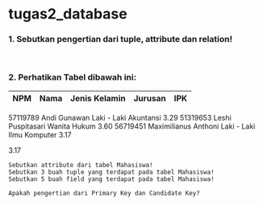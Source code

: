 # tugas2_database
### 1. Sebutkan pengertian dari tuple, attribute dan relation!

<br>

### 2. Perhatikan Tabel dibawah ini:

 
|NPM |     Nama         | Jenis Kelamin |  Jurusan  |   IPK  |
|----|-----------------:|:-------------:|:---------:|:-------|
 	  	 	 	 
57119789 	Andi Gunawan 	Laki - Laki 	Akuntansi 	3.29
51319653 	Leshi Puspitasari 	Wanita 	Hukum 	3.60
56719451 	Maximilianus Anthoni 	Laki - Laki 	Ilmu Komputer 	3.17
	

3.17

    Sebutkan attribute dari tabel Mahasiswa!
    Sebutkan 3 buah tuple yang terdapat pada tabel Mahasiswa!
    Sebutkan 5 buah field yang terdapat pada tabel Mahasiswa!

    Apakah pengertian dari Primary Key dan Candidate Key?

